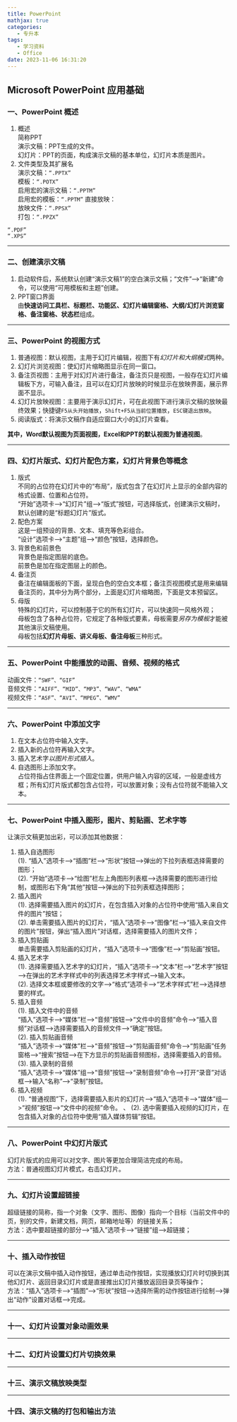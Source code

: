```yaml
---
title: PowerPoint
mathjax: true
categories:
   - 专升本
tags:
   - 学习资料
   - Office
date: 2023-11-06 16:31:20
---
```


## Microsoft PowerPoint 应用基础
### 一、PowerPoint 概述
1. 概述   
简称PPT  
演示文稿：PPT生成的文件。  
幻灯片：PPT的页面，构成演示文稿的基本单位，幻灯片本质是图片。  
2. 文件类型及其扩展名  
演示文稿：`“.PPTX”`  
模板：`“.POTX”`  
启用宏的演示文稿：`“.PPTM”`  
启用宏的模板：`“.PPTM”`
直接放映：  
放映文件：`“.PPSX”`  
打包：`“.PPZX”`  

`“.PDF”`  
`“.XPS”`  

---
### 二、创建演示文稿
1. 启动软件后，系统默认创建“演示文稿1”的空白演示文稿；“文件”—>“新建”命令，可以使用“可用模板和主题”创建。   
2. PPT窗口界面  
由**快速访问工具栏、标题栏、功能区、幻灯片编辑窗格、大纲/幻灯片浏览窗格、备注窗格、状态栏**组成。  

---
### 三、PowerPoint 的视图方式 
1. 普通视图：默认视图，主用于幻灯片编辑，视图下有*幻灯片和大纲模式*两种。  
2. 幻灯片浏览视图：使幻灯片缩略图显示在同一窗口。  
3. 备注页视图：主用于对幻灯片进行备注，备注页只是视图，一般存在幻灯片编辑板下方，可输入备注，且可以在幻灯片放映的时候显示在放映界面，展示界面不显示。  
4. 幻灯片放映视图：主要用于演示幻灯片，可在此视图下进行演示文稿的放映最终效果；快捷键`F5从头开始播放`，`Shift+F5从当前位置播放`，`ESC键退出放映`。  
5. 阅读版式：将演示文稿作自适应窗口大小的幻灯片查看。  

**其中，Word默认视图为页面视图，Excel和PPT的默认视图为普通视图**。  

---
### 四、幻灯片版式、幻灯片配色方案，幻灯片背景色等概念
1. 版式  
不同的占位符在幻灯片中的“布局”，版式包含了在幻灯片上显示的全部内容的格式设置、位置和占位符。  
“开始”选项卡—>“幻灯片”组—>“版式”按钮，可选择版式，创建演示文稿时，默认创建的是“标题幻灯片”版式。  
2. 配色方案  
这是一组预设的背景、文本、填充等色彩组合。  
“设计”选项卡—>“主题”组—>“颜色”按钮，选择颜色。
3. 背景色和前景色  
背景色是指定图层的底色。  
前景色是加在指定图层上的颜色。  
4. 备注页  
备注在编辑面板的下面，呈现白色的空白文本框；备注页视图模式是用来编辑备注页的，其中分为两个部分，上面是幻灯片缩略图，下面是文本预留区。    
5. 母版  
特殊的幻灯片，可以控制基于它的所有幻灯片，可以快速同一风格外观；  
母板包含了各种占位符，它规定了各种版式要素，母板需要*另存为模板*才能被其他演示文稿使用。  
母板包括**幻灯片母板、讲义母板、备注母板**三种形式。  

---
### 五、PowerPoint 中能播放的动画、音频、视频的格式
动画文件：`“SWF”、“GIF”`  
音频文件：`“AIFF”、“MID”、“MP3”、“WAV”、“WMA”`  
视频文件：`“ASF”、“AVI”、“MPEG”、“WMV”`    

---
### 六、PowerPoint 中添加文字
1. 在文本占位符中输入文字。  
2. 插入新的占位符再输入文字。  
3. 插入艺术字*以图片形式插入*。   
4. 自选图形上添加文字。  
占位符指占住界面上一个固定位置，供用户输入内容的区域，一般是虚线方框；所有幻灯片版式都包含占位符，可以放置对象；没有占位符就不能输入文本。  

---
### 七、PowerPoint 中插入图形，图片、剪贴画、艺术字等
让演示文稿更加出彩，可以添加其他数据：
1. 插入自选图形  
   (1). “插入”选项卡—>“插图”栏—>“形状”按钮—>弹出的下拉列表框选择需要的图形；  
   (2). “开始”选项卡—>“绘图”栏左上角图形列表框—>选择需要的图形进行绘制，或图形右下角“其他”按钮—>弹出的下拉列表框选择图形；  
2. 插入图片  
   (1). 选择需要插入图片的幻灯片，在包含插入对象的占位符中使用“插入来自文件的图片”按钮；  
   (2). 单击需要插入图片的幻灯片，“插入”选项卡—>“图像”栏—>“插入来自文件的图片”按钮，弹出“插入图片”对话框，选择需要插入的图片文件；  
3. 插入剪贴画  
单击需要插入剪贴画的幻灯片，“插入”选项卡—>“图像”栏—>“剪贴画”按钮。
4. 插入艺术字  
   (1). 选择需要插入艺术字的幻灯片，“插入”选项卡—>“文本”栏—>“艺术字”按钮—>在弹出的艺术字样式中的列表选择艺术字样式—>输入文本。  
   (2). 选择文本框或要修改的文字—>“格式”选项卡—>“艺术字样式”栏—>选择想要的样式。  
5. 插入音频  
   (1). 插入文件中的音频  
“插入”选项卡—>“媒体”栏—>“音频”按钮—>“文件中的音频”命令—>“插入音频”对话框—>选择需要插入的音频文件—>“确定”按钮。  
   (2). 插入剪贴画音频  
“插入”选项卡—>“媒体”栏—>“音频”按钮—>“剪贴画音频”命令—>“剪贴画”任务窗格—>“搜索”按钮—>在下方显示的剪贴画音频图标，选择需要插入的音频。  
   (3). 插入录制的音频  
“插入”选项卡—>“媒体”组—>“音频”按钮—>“录制音频”命令—>打开“录音”对话框—>输入“名称”—>“录制”按钮。  
6. 插入视频  
   (1). “普通视图”下，选择需要插入影片的幻灯片—>“插入”选项卡—>“媒体”组—>“视频”按钮—>“文件中的视频”命令。  、
   (2). 选中需要插入视频的幻灯片，在包含插入对象的占位符中使用“插入媒体剪辑”按钮。  

---
### 八、PowerPoint 中幻灯片版式
幻灯片版式的应用可以对文字、图片等更加合理简洁完成的布局。  
方法：普通视图幻灯片模式，右击幻灯片。  

---
### 九、幻灯片设置超链接
超级链接的简称，指一个对象（文字、图形、图像）指向一个目标（当前文件中的页，别的文件，新建文档，网页，邮箱地址等）的链接关系；  
方法：选中要超链接的部分—>“插入”选项卡—>“链接”组—>超链接；  

---
### 十、插入动作按钮
可以在演示文稿中插入动作按钮，通过单击动作按钮，实现播放幻灯片时切换到其他幻灯片、返回目录幻灯片或是直接推出幻灯片播放返回目录页等操作；  
方法：“插入”选项卡—>“插图”—>“形状”按钮—>选择所需的动作按钮进行绘制—>弹出“动作”设置对话框—>完成。  

---
### 十一、幻灯片设置对象动画效果


---
### 十二、幻灯片设置幻灯片切换效果


---
### 十三、演示文稿放映类型


---
### 十四、演示文稿的打包和输出方法

